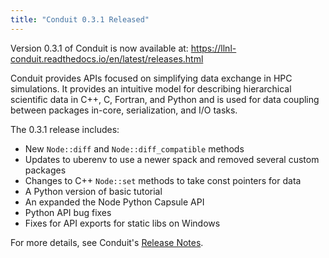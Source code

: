 ```yaml
---
title: "Conduit 0.3.1 Released"
---
```


Version 0.3.1 of Conduit is now available at: <https://llnl-conduit.readthedocs.io/en/latest/releases.html>

Conduit provides APIs focused on simplifying data exchange in HPC simulations. It provides an intuitive model for describing hierarchical scientific data in C++, C, Fortran, and Python and is used for data coupling between packages in-core, serialization, and I/O tasks.

The 0.3.1 release includes:

 - New ``Node::diff`` and ``Node::diff_compatible`` methods
 - Updates to uberenv to use a newer spack and removed several custom packages
 - Changes to C++ ``Node::set`` methods to take const pointers for data
 - A Python version of basic tutorial
 - An expanded the Node Python Capsule API
 - Python API bug fixes
 - Fixes for API exports for static libs on Windows

For more details, see Conduit's [Release Notes](https://llnl-conduit.readthedocs.io/en/latest/releases.html#v0-3-1).
